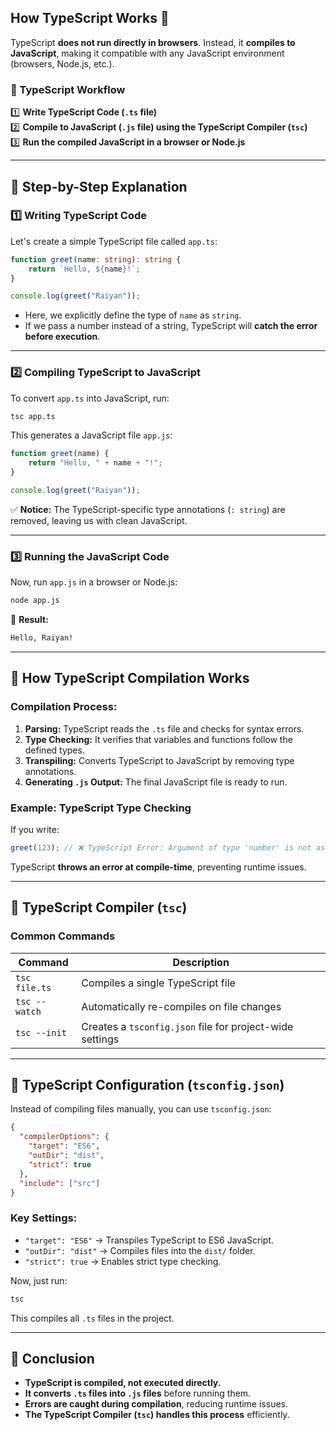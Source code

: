## How TypeScript Works 🚀

TypeScript **does not run directly in browsers**. Instead, it **compiles to JavaScript**, making it compatible with any JavaScript environment (browsers, Node.js, etc.).

### 🔹 TypeScript Workflow
1️⃣ **Write TypeScript Code (`.ts` file)**  
2️⃣ **Compile to JavaScript (`.js` file) using the TypeScript Compiler (`tsc`)**  
3️⃣ **Run the compiled JavaScript in a browser or Node.js**  

---

## 🔹 Step-by-Step Explanation

### **1️⃣ Writing TypeScript Code**
Let's create a simple TypeScript file called `app.ts`:

```typescript
function greet(name: string): string {
    return `Hello, ${name}!`;
}

console.log(greet("Raiyan"));
```

- Here, we explicitly define the type of `name` as `string`.
- If we pass a number instead of a string, TypeScript will **catch the error before execution**.

---

### **2️⃣ Compiling TypeScript to JavaScript**
To convert `app.ts` into JavaScript, run:

```sh
tsc app.ts
```

This generates a JavaScript file `app.js`:

```js
function greet(name) {
    return "Hello, " + name + "!";
}

console.log(greet("Raiyan"));
```

✅ **Notice:** The TypeScript-specific type annotations (`: string`) are removed, leaving us with clean JavaScript.

---

### **3️⃣ Running the JavaScript Code**
Now, run `app.js` in a browser or Node.js:

```sh
node app.js
```
📌 **Result:**  
```sh
Hello, Raiyan!
```

---

## 🔹 How TypeScript Compilation Works
### **Compilation Process:**
1. **Parsing:** TypeScript reads the `.ts` file and checks for syntax errors.
2. **Type Checking:** It verifies that variables and functions follow the defined types.
3. **Transpiling:** Converts TypeScript to JavaScript by removing type annotations.
4. **Generating `.js` Output:** The final JavaScript file is ready to run.

### **Example: TypeScript Type Checking**
If you write:
```typescript
greet(123); // ❌ TypeScript Error: Argument of type 'number' is not assignable to parameter of type 'string'.
```
TypeScript **throws an error at compile-time**, preventing runtime issues.

---

## 🔹 TypeScript Compiler (`tsc`)
### **Common Commands**
| Command | Description |
|---------|-------------|
| `tsc file.ts` | Compiles a single TypeScript file |
| `tsc --watch` | Automatically re-compiles on file changes |
| `tsc --init` | Creates a `tsconfig.json` file for project-wide settings |

---

## 🔹 TypeScript Configuration (`tsconfig.json`)
Instead of compiling files manually, you can use `tsconfig.json`:

```json
{
  "compilerOptions": {
    "target": "ES6",
    "outDir": "dist",
    "strict": true
  },
  "include": ["src"]
}
```
### **Key Settings:**
- `"target": "ES6"` → Transpiles TypeScript to ES6 JavaScript.
- `"outDir": "dist"` → Compiles files into the `dist/` folder.
- `"strict": true` → Enables strict type checking.

Now, just run:
```sh
tsc
```
This compiles all `.ts` files in the project.

---

## 🔹 Conclusion
- **TypeScript is compiled, not executed directly.**
- **It converts `.ts` files into `.js` files** before running them.
- **Errors are caught during compilation**, reducing runtime issues.
- **The TypeScript Compiler (`tsc`) handles this process** efficiently.